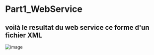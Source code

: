 # Part1_WebService
## voilà le resultat du web service ce forme d'un fichier XML 
![image](https://user-images.githubusercontent.com/86606579/199036267-c992f77b-7c7b-443f-8692-581b2609d911.png)
